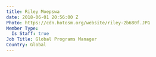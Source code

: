 ```yaml
---
title: Riley Moepswa
date: 2018-06-01 20:56:00 Z
Photo: https://cdn.hotosm.org/website/riley-2b680f.JPG
Member Type:
  Is Staff: true
Job Title: Global Programs Manager
Country: Global
---
```


